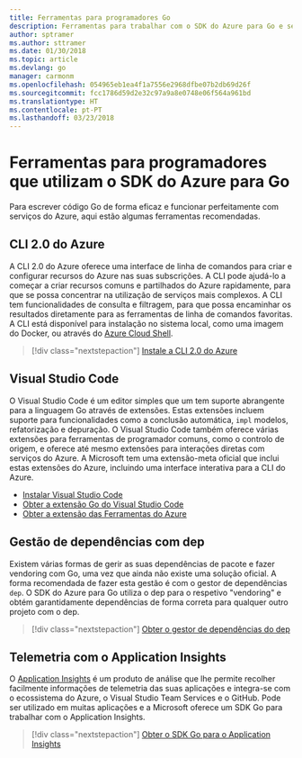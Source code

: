 ```yaml
---
title: Ferramentas para programadores Go
description: Ferramentas para trabalhar com o SDK do Azure para Go e serviços do Azure
author: sptramer
ms.author: sttramer
ms.date: 01/30/2018
ms.topic: article
ms.devlang: go
manager: carmonm
ms.openlocfilehash: 054965eb1ea4f1a7556e2968dfbe07b2db69d26f
ms.sourcegitcommit: fcc1786d59d2e32c97a9a8e0748e06f564a961bd
ms.translationtype: HT
ms.contentlocale: pt-PT
ms.lasthandoff: 03/23/2018
---
```

# <a name="tools-for-developers-using-the-azure-sdk-for-go"></a>Ferramentas para programadores que utilizam o SDK do Azure para Go

Para escrever código Go de forma eficaz e funcionar perfeitamente com serviços do Azure, aqui estão algumas ferramentas recomendadas.

## <a name="azure-cli-20"></a>CLI 2.0 do Azure

A CLI 2.0 do Azure oferece uma interface de linha de comandos para criar e configurar recursos do Azure nas suas subscrições. A CLI pode ajudá-lo a começar a criar recursos comuns e partilhados do Azure rapidamente, para que se possa concentrar na utilização de serviços mais complexos. A CLI tem funcionalidades de consulta e filtragem, para que possa encaminhar os resultados diretamente para as ferramentas de linha de comandos favoritas. A CLI está disponível para instalação no sistema local, como uma imagem do Docker, ou através do [Azure Cloud Shell](https://docs.microsoft.com/en-us/azure/cloud-shell/overview).

> [!div class="nextstepaction"]
> [Instale a CLI 2.0 do Azure](/cli/azure/install-azure-cli)

## <a name="visual-studio-code"></a>Visual Studio Code

O Visual Studio Code é um editor simples que um tem suporte abrangente para a linguagem Go através de extensões. Estas extensões incluem suporte para funcionalidades como a conclusão automática, `impl` modelos, refatorização e depuração. O Visual Studio Code também oferece várias extensões para ferramentas de programador comuns, como o controlo de origem, e oferece até mesmo extensões para interações diretas com serviços do Azure. A Microsoft tem uma extensão-meta oficial que inclui estas extensões do Azure, incluindo uma interface interativa para a CLI do Azure.

* [Instalar Visual Studio Code](https://code.visualstudio.com/Download)
* [Obter a extensão Go do Visual Studio Code](https://code.visualstudio.com/docs/languages/go)
* [Obter a extensão das Ferramentas do Azure](https://marketplace.visualstudio.com/items?itemName=ms-vscode.vscode-azureextensionpack)

## <a name="dependency-management-with-dep"></a>Gestão de dependências com dep

Existem várias formas de gerir as suas dependências de pacote e fazer vendoring com Go, uma vez que ainda não existe uma solução oficial. A forma recomendada de fazer esta gestão é com o gestor de dependências `dep`. O SDK do Azure para Go utiliza o dep para o respetivo "vendoring" e obtém garantidamente dependências de forma correta para qualquer outro projeto com o dep.

> [!div class="nextstepaction"]
> [Obter o gestor de dependências do dep](https://github.com/tools/godep)

## <a name="telemetry-with-application-insights"></a>Telemetria com o Application Insights

O [Application Insights](https://azure.microsoft.com/en-us/services/application-insights/) é um produto de análise que lhe permite recolher facilmente informações de telemetria das suas aplicações e integra-se com o ecossistema do Azure, o Visual Studio Team Services e o GitHub. Pode ser utilizado em muitas aplicações e a Microsoft oferece um SDK Go para trabalhar com o Application Insights.

> [!div class="nextstepaction"]
> [Obter o SDK Go para o Application Insights](https://github.com/Microsoft/ApplicationInsights-Go) 
